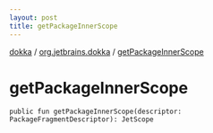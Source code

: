 ```yaml
---
layout: post
title: getPackageInnerScope
---
```

[dokka](../index.md) / [org.jetbrains.dokka](index.md) / [getPackageInnerScope](getPackageInnerScope.md)

# getPackageInnerScope

```
public fun getPackageInnerScope(descriptor: PackageFragmentDescriptor): JetScope
```
